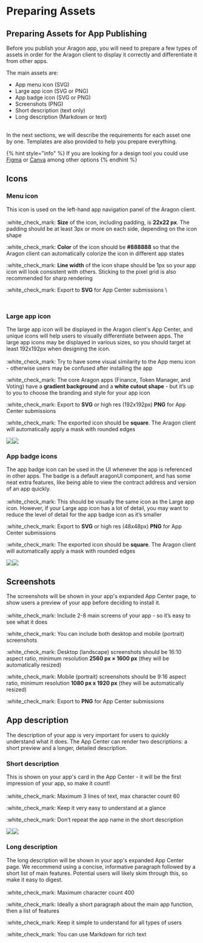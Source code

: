 # Preparing Assets

## Preparing Assets for App Publishing

Before you publish your Aragon app, you will need to prepare a few types of assets in order for the Aragon client to display it correctly and differentiate it from other apps.

The main assets are:

* App menu icon (SVG)
* Large app icon (SVG or PNG)
* App badge icon (SVG or PNG)
* Screenshots (PNG)
* Short description (text only)
* Long description (Markdown or text)

\
In the next sections, we will describe the requirements for each asset one by one. Templates are also provided to help you prepare everything.



{% hint style="info" %}
If you are looking for a design tool you could use [Figma](https://www.figma.com/) or [Canva](https://www.canva.com/en\_gb/) among other options
{% endhint %}

## Icons <a href="#icons" id="icons"></a>

### Menu icon <a href="#menu-icon" id="menu-icon"></a>

This icon is used on the left-hand app navigation panel of the Aragon client.\
\
:white\_check\_mark: **Size** of the icon, including padding, is **22x22 px**. The padding should be at least 3px or more on each side, depending on the icon shape

:white\_check\_mark: **Color** of the icon should be **#888888** so that the Aragon client can automatically colorize the icon in different app states

:white\_check\_mark: **Line width** of the icon shape should be 1px so your app icon will look consistent with others. Sticking to the pixel grid is also recommended for sharp rendering

:white\_check\_mark: Export to **SVG** for App Center submissions \


<div>

<figure><img src="../../../.gitbook/assets/app-center-1.svg" alt=""><figcaption></figcaption></figure>

 

<figure><img src="../../../.gitbook/assets/app-center-2.svg" alt=""><figcaption></figcaption></figure>

</div>

### Large app icon <a href="#large-app-icon" id="large-app-icon"></a>

The large app icon will be displayed in the Aragon client's App Center, and unique icons will help users to visually differentiate between apps. The large app icons may be displayed in various sizes, so you should target at least 192x192px when designing the icon.\
\
:white\_check\_mark: Try to have some visual similarity to the App menu icon - otherwise users may be confused after installing the app

:white\_check\_mark: The core Aragon apps (Finance, Token Manager, and Voting) have a **gradient background** and a **white cutout shape** - but it’s up to you to choose the branding and style for your app icon

:white\_check\_mark: Export to **SVG** or high res (192x192px) **PNG** for App Center submissions

:white\_check\_mark: The exported icon should be **square**. The Aragon client will automatically apply a mask with rounded edges

&#x20;![](../../../.gitbook/assets/app-center-3.svg)![](../../../.gitbook/assets/app-center-4.svg)

### App badge icons <a href="#app-badge-icons" id="app-badge-icons"></a>

The app badge icon can be used in the UI whenever the app is referenced in other apps. The badge is a default aragonUI component, and has some neat extra features, like being able to view the contract address and version of an app quickly.\
\
:white\_check\_mark: This should be visually the same icon as the Large app icon. However, if your Large app icon has a lot of detail, you may want to reduce the level of detail for the app badge icon as it’s smaller

:white\_check\_mark: Export to **SVG** or high res (48x48px) **PNG** for App Center submissions

:white\_check\_mark: The exported icon should be **square**. The Aragon client will automatically apply a mask with rounded edges

&#x20;![](../../../.gitbook/assets/app-center-5.svg)![](../../../.gitbook/assets/app-center-6.svg)

## Screenshots <a href="#screenshots" id="screenshots"></a>

The screenshots will be shown in your app's expanded App Center page, to show users a preview of your app before deciding to install it.\
\
:white\_check\_mark: Include 2-8 main screens of your app - so it’s easy to see what it does

:white\_check\_mark: You can include both desktop and mobile (portrait) screenshots

:white\_check\_mark: Desktop (landscape) screenshots should be 16:10 aspect ratio, minimum resolution **2560 px × 1600 px** (they will be automatically resized)

:white\_check\_mark: Mobile (portrait) screenshots should be 9:16 aspect ratio, minimum resolution **1080 px x 1920 px** (they will be automatically resized)

:white\_check\_mark: Export to **PNG** for App Center submissions

## App description <a href="#app-description" id="app-description"></a>

The description of your app is very important for users to quickly understand what it does. The App Center can render two descriptions: a short preview and a longer, detailed description.

### **Short description**

This is shown on your app's card in the App Center - it will be the first impression of your app, so make it count!\
\
:white\_check\_mark: Maximum 3 lines of text, max character count 60

:white\_check\_mark: Keep it very easy to understand at a glance

:white\_check\_mark: Don’t repeat the app name in the short description

&#x20;![](../../../.gitbook/assets/app-center-7.svg)![](../../../.gitbook/assets/app-center-8.svg)

### **Long description**

The long description will be shown in your app's expanded App Center page. We recommend using a concise, informative paragraph followed by a short list of main features. Potential users will likely skim through this, so make it easy to digest.\
\
:white\_check\_mark: Maximum character count 400

:white\_check\_mark: Ideally a short paragraph about the main app function, then a list of features

:white\_check\_mark: Keep it simple to understand for all types of users

:white\_check\_mark: You can use Markdown for rich text

